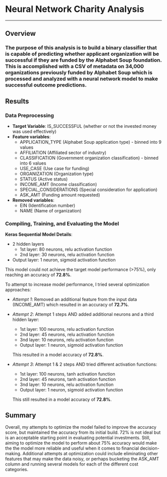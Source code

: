 # Neural Network Charity Analysis

----------

## Overview

###  The purpose of this analysis is to build a binary classifier that is capable of predicting whether applicant organization will be successful if they are funded by the  Alphabet Soup foundation. This is accomplished with a CSV of metadata on 34,000 organizations previously funded by Alphabet Soup which is processed and analyzed with a neural network model to make successful outcome predictions.

## Results

### Data Preprocessing
- **Target Variable**: IS_SUCCESSFUL (whether or not the invested money was used effectively)
- **Feature variables**:
	- APPLICATION_TYPE (Alphabet Soup application type) - binned into 9 values
	- AFFILIATION (Affiliated sector of industry)
	- CLASSIFICATION (Government organization classification) - binned into 6 values
	- USE_CASE (Use case for funding)
	- ORGANIZATION (Organization type)
	- STATUS (Active status)
	- INCOME_AMT (Income classification)
	- SPECIAL_CONSIDERATIONS (Special consideration for application)
	- ASK_AMT (Funding amount requested)
- **Removed variables**:
	- EIN (Identification number)
	- NAME (Name of organization)

### Compiling, Training, and Evaluating the Model

**Keras Sequential Model Details**:

- 2 hidden layers
	- 1st layer: 80 neurons, relu activation function
	- 2nd layer: 30 neurons, relu activation function
- Output layer: 1 neuron, sigmoid activation function

This model could not achieve the target model performance (>75%), only reaching an accuracy of **72.8%**.

To attempt to increase model performance, I tried several optimization approaches:

- *Attempt 1*: Removed an additional feature from the input data (INCOME_AMT) which resulted in an accuracy of **72.7%**.

- *Attempt 2*: Attempt 1 steps AND added additional neurons and a third hidden layer:
	- 1st layer: 100 neurons, relu activation function
	- 2nd layer: 45 neurons, relu activation function
	- 3nd layer: 10 neurons, relu activation function
	- Output layer: 1 neuron, sigmoid activation function

	This resulted in a model accuracy of **72.8%**.
- *Attempt 3*: Attempt 1 & 2 steps AND  tried different activation functions:
	- 1st layer: 100 neurons, tanh activation function
	- 2nd layer: 45 neurons, tanh activation function
	- 3nd layer: 10 neurons, relu activation function
	- Output layer: 1 neuron, sigmoid activation function
	
	This still resulted in a model accuracy of **72.8%**.
	
## Summary

Overall, my attempts to optimize the model failed to improve the accuracy score, but maintained the accuracy from its initial build. 72% is not ideal but is an acceptable starting point in evaluating potential investments. Still, aiming to optimize the model to perform about 75% accuracy would make the the model more reliable and useful when it comes to financial decision-making. Additional attempts at optimization could include eliminating other features that may make the data noisy, or perhaps bucketing the ASK_AMT column and running several models for each of the different cost categories. 
